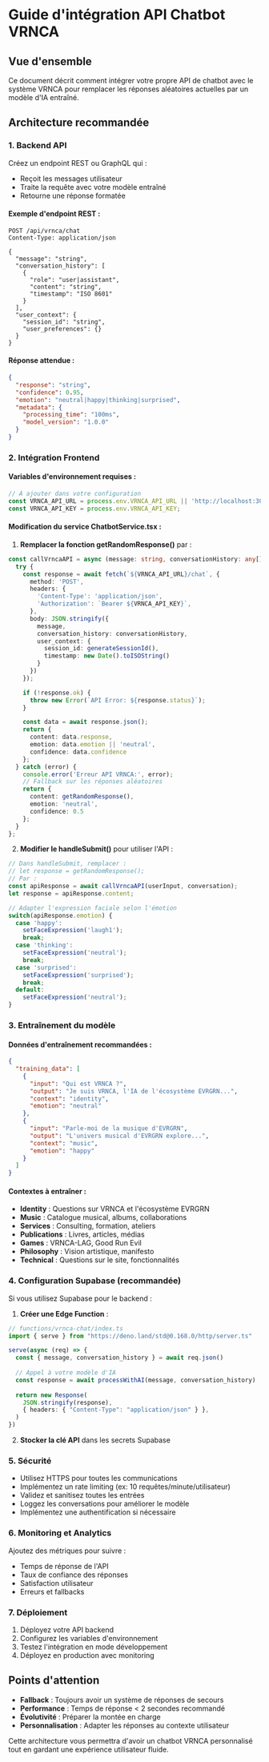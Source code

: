 
# Guide d'intégration API Chatbot VRNCA

## Vue d'ensemble
Ce document décrit comment intégrer votre propre API de chatbot avec le système VRNCA pour remplacer les réponses aléatoires actuelles par un modèle d'IA entraîné.

## Architecture recommandée

### 1. Backend API
Créez un endpoint REST ou GraphQL qui :
- Reçoit les messages utilisateur
- Traite la requête avec votre modèle entraîné
- Retourne une réponse formatée

#### Exemple d'endpoint REST :
```
POST /api/vrnca/chat
Content-Type: application/json

{
  "message": "string",
  "conversation_history": [
    {
      "role": "user|assistant",
      "content": "string",
      "timestamp": "ISO 8601"
    }
  ],
  "user_context": {
    "session_id": "string",
    "user_preferences": {}
  }
}
```

#### Réponse attendue :
```json
{
  "response": "string",
  "confidence": 0.95,
  "emotion": "neutral|happy|thinking|surprised",
  "metadata": {
    "processing_time": "100ms",
    "model_version": "1.0.0"
  }
}
```

### 2. Intégration Frontend

#### Variables d'environnement requises :
```typescript
// À ajouter dans votre configuration
const VRNCA_API_URL = process.env.VRNCA_API_URL || 'http://localhost:3001/api/vrnca';
const VRNCA_API_KEY = process.env.VRNCA_API_KEY;
```

#### Modification du service ChatbotService.tsx :

1. **Remplacer la fonction getRandomResponse()** par :
```typescript
const callVrncaAPI = async (message: string, conversationHistory: any[]) => {
  try {
    const response = await fetch(`${VRNCA_API_URL}/chat`, {
      method: 'POST',
      headers: {
        'Content-Type': 'application/json',
        'Authorization': `Bearer ${VRNCA_API_KEY}`,
      },
      body: JSON.stringify({
        message,
        conversation_history: conversationHistory,
        user_context: {
          session_id: generateSessionId(),
          timestamp: new Date().toISOString()
        }
      })
    });

    if (!response.ok) {
      throw new Error(`API Error: ${response.status}`);
    }

    const data = await response.json();
    return {
      content: data.response,
      emotion: data.emotion || 'neutral',
      confidence: data.confidence
    };
  } catch (error) {
    console.error('Erreur API VRNCA:', error);
    // Fallback sur les réponses aléatoires
    return {
      content: getRandomResponse(),
      emotion: 'neutral',
      confidence: 0.5
    };
  }
};
```

2. **Modifier le handleSubmit()** pour utiliser l'API :
```typescript
// Dans handleSubmit, remplacer :
// let response = getRandomResponse();
// Par :
const apiResponse = await callVrncaAPI(userInput, conversation);
let response = apiResponse.content;

// Adapter l'expression faciale selon l'émotion
switch(apiResponse.emotion) {
  case 'happy':
    setFaceExpression('laugh1');
    break;
  case 'thinking':
    setFaceExpression('neutral');
    break;
  case 'surprised':
    setFaceExpression('surprised');
    break;
  default:
    setFaceExpression('neutral');
}
```

### 3. Entraînement du modèle

#### Données d'entraînement recommandées :
```json
{
  "training_data": [
    {
      "input": "Qui est VRNCA ?",
      "output": "Je suis VRNCA, l'IA de l'écosystème EVRGRN...",
      "context": "identity",
      "emotion": "neutral"
    },
    {
      "input": "Parle-moi de la musique d'EVRGRN",
      "output": "L'univers musical d'EVRGRN explore...",
      "context": "music",
      "emotion": "happy"
    }
  ]
}
```

#### Contextes à entraîner :
- **Identity** : Questions sur VRNCA et l'écosystème EVRGRN
- **Music** : Catalogue musical, albums, collaborations
- **Services** : Consulting, formation, ateliers
- **Publications** : Livres, articles, médias
- **Games** : VRNCA-LAG, Good Run Evil
- **Philosophy** : Vision artistique, manifesto
- **Technical** : Questions sur le site, fonctionnalités

### 4. Configuration Supabase (recommandée)

Si vous utilisez Supabase pour le backend :

1. **Créer une Edge Function** :
```typescript
// functions/vrnca-chat/index.ts
import { serve } from "https://deno.land/std@0.168.0/http/server.ts"

serve(async (req) => {
  const { message, conversation_history } = await req.json()
  
  // Appel à votre modèle d'IA
  const response = await processWithAI(message, conversation_history)
  
  return new Response(
    JSON.stringify(response),
    { headers: { "Content-Type": "application/json" } },
  )
})
```

2. **Stocker la clé API** dans les secrets Supabase

### 5. Sécurité

- Utilisez HTTPS pour toutes les communications
- Implémentez un rate limiting (ex: 10 requêtes/minute/utilisateur)
- Validez et sanitisez toutes les entrées
- Loggez les conversations pour améliorer le modèle
- Implémentez une authentification si nécessaire

### 6. Monitoring et Analytics

Ajoutez des métriques pour suivre :
- Temps de réponse de l'API
- Taux de confiance des réponses
- Satisfaction utilisateur
- Erreurs et fallbacks

### 7. Déploiement

1. Déployez votre API backend
2. Configurez les variables d'environnement
3. Testez l'intégration en mode développement
4. Déployez en production avec monitoring

## Points d'attention

- **Fallback** : Toujours avoir un système de réponses de secours
- **Performance** : Temps de réponse < 2 secondes recommandé
- **Évolutivité** : Préparer la montée en charge
- **Personnalisation** : Adapter les réponses au contexte utilisateur

Cette architecture vous permettra d'avoir un chatbot VRNCA personnalisé tout en gardant une expérience utilisateur fluide.
